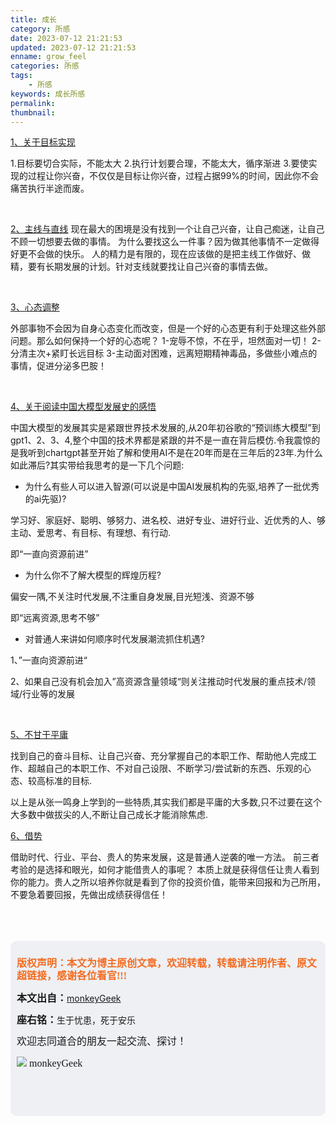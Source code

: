 ```yaml
---
title: 成长
category: 所感
date: 2023-07-12 21:21:53
updated: 2023-07-12 21:21:53
enname: grow_feel
categories: 所感
tags:
 	- 所感
keywords: 成长所感
permalink:
thumbnail:
---
```


<u>1、关于目标实现</u>

<!--more-->
1.目标要切合实际，不能太大
2.执行计划要合理，不能太大，循序渐进
3.要使实现的过程让你兴奋，不仅仅是目标让你兴奋，过程占据99%的时间，因此你不会痛苦执行半途而废。

</br>



<u>2、主线与直线</u>
现在最大的困境是没有找到一个让自己兴奋，让自己痴迷，让自己不顾一切想要去做的事情。
为什么要找这么一件事？因为做其他事情不一定做得好更不会做的快乐。
人的精力是有限的，现在应该做的是把主线工作做好、做精，要有长期发展的计划。针对支线就要找让自己兴奋的事情去做。

</br>



<u>3、心态调整</u>

外部事物不会因为自身心态变化而改变，但是一个好的心态更有利于处理这些外部问题。那么如何保持一个好的心态呢？
1-宠辱不惊，不在乎，坦然面对一切！
2-分清主次+紧盯长远目标
3-主动面对困难，远离短期精神毒品，多做些小难点的事情，促进分泌多巴胺！

</br>



<u>4、关于阅读中国大模型发展史的感悟</u>

中国大模型的发展其实是紧跟世界技术发展的,从20年初谷歌的“预训练大模型”到gpt1、2、3、4,整个中国的技术界都是紧跟的并不是一直在背后模仿.令我震惊的是我听到chartgpt甚至开始了解和使用AI不是在20年而是在三年后的23年.为什么如此滞后?其实带给我思考的是一下几个问题:

- 为什么有些人可以进入智源(可以说是中国AI发展机构的先驱,培养了一批优秀的ai先驱)?

学习好、家庭好、聪明、够努力、进名校、进好专业、进好行业、近优秀的人、够主动、爱思考、有目标、有理想、有行动.

即“一直向资源前进”



- 为什么你不了解大模型的辉煌历程?

偏安一隅,不关注时代发展,不注重自身发展,目光短浅、资源不够

即“远离资源,思考不够”



- 对普通人来讲如何顺序时代发展潮流抓住机遇?

1、”一直向资源前进“

2、如果自己没有机会加入”高资源含量领域“则关注推动时代发展的重点技术/领域/行业等的发展

</br>



<u>5、不甘于平庸</u>

找到自己的奋斗目标、让自己兴奋、充分掌握自己的本职工作、帮助他人完成工作、超越自己的本职工作、不对自己设限、不断学习/尝试新的东西、乐观的心态、较高标准的目标.

以上是从张一鸣身上学到的一些特质,其实我们都是平庸的大多数,只不过要在这个大多数中做拔尖的人,不断让自己成长才能消除焦虑.

<u>6、借势</u>

借助时代、行业、平台、贵人的势来发展，这是普通人逆袭的唯一方法。
前三者考验的是选择和眼光，如何才能借贵人的事呢？
本质上就是获得信任让贵人看到你的能力。贵人之所以培养你就是看到了你的投资价值，能带来回报和为己所用，不要急着要回报，先做出成绩获得信任！



</br>

</br>

</br>

<script>
var _hmt = _hmt || [];
(function() {
  var hm = document.createElement("script");
  hm.src = "https://hm.baidu.com/hm.js?2f798e6b269c8a40f12bef25d7f1876d";
  var s = document.getElementsByTagName("script")[0]; 
  s.parentNode.insertBefore(hm, s);
})();
</script>

<div style="height:260px; background-color:rgb(238,240,244); padding:10px;border-radius:10px;">
    <p style="color:#f36c21;font:bold 16px/20px 'kaiTi';">
      版权声明：本文为博主原创文章，欢迎转载，转载请注明作者、原文超链接，感谢各位看官!!!
    </p>
    <p>
      <span style="font:bold 16px/20px 'kaiTi';">本文出自：</span><a href="https://monkeyGeek369.github.io">monkeyGeek</a> 
    </p>
    <p>
      <span style="font:bold 16px/20px 'kaiTi';">座右铭：</span><span>生于忧患，死于安乐</span> 
    </p>
    <p>
      <span style="font:16px/20px 'kaiTi';">欢迎志同道合的朋友一起交流、探讨！</span> 
    </p>
    <img style="height:auto; width:auto;flot:left;" src="../../../../image/monkey64.png" /><span style="font:16px/20px 'kaiTi';flot:left;">   monkeyGeek</span>


